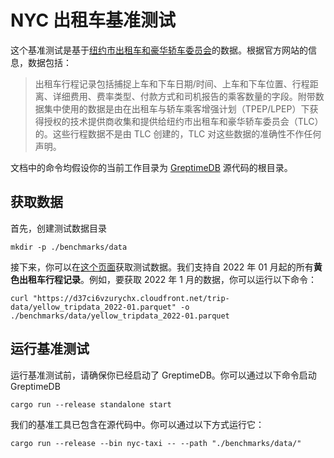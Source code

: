 # NYC 出租车基准测试

这个基准测试是基于[纽约市出租车和豪华轿车委员会](https://www.nyc.gov/site/tlc/index.page)的数据。根据官方网站的信息，数据包括：

> 出租车行程记录包括捕捉上车和下车日期/时间、上车和下车位置、行程距离、详细费用、费率类型、付款方式和司机报告的乘客数量的字段。附带数据集中使用的数据是由在出租车与轿车乘客增强计划（TPEP/LPEP）下获得授权的技术提供商收集和提供给纽约市出租车和豪华轿车委员会（TLC）的。这些行程数据不是由 TLC 创建的，TLC 对这些数据的准确性不作任何声明。

文档中的命令均假设你的当前工作目录为 [GreptimeDB](https://github.com/GreptimeTeam/greptimedb) 源代码的根目录。

## 获取数据

首先，创建测试数据目录
```shell
mkdir -p ./benchmarks/data
```

接下来，你可以在[这个页面](https://www.nyc.gov/site/tlc/about/tlc-trip-record-data.page)获取测试数据。我们支持自 2022 年 01 月起的所有**黄色出租车行程记录**。例如，要获取 2022 年 1 月的数据，你可以运行以下命令：

```shell
curl "https://d37ci6vzurychx.cloudfront.net/trip-data/yellow_tripdata_2022-01.parquet" -o ./benchmarks/data/yellow_tripdata_2022-01.parquet
```

## 运行基准测试

运行基准测试前，请确保你已经启动了 GreptimeDB。你可以通过以下命令启动 GreptimeDB

```shell
cargo run --release standalone start
```

我们的基准工具已包含在源代码中。你可以通过以下方式运行它：

```shell
cargo run --release --bin nyc-taxi -- --path "./benchmarks/data/"
```
